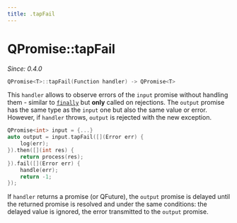 ```yaml
---
title: .tapFail
---
```


# QPromise::tapFail

*Since: 0.4.0*

```cpp
QPromise<T>::tapFail(Function handler) -> QPromise<T>
```

This `handler` allows to observe errors of the `input` promise without handling them - similar to [`finally`](finally.md) but **only** called on rejections. The `output` promise has the same type as the `input` one but also the same value or error. However, if `handler` throws, `output` is rejected with the new exception.

```cpp
QPromise<int> input = {...}
auto output = input.tapFail([](Error err) {
    log(err);
}).then([](int res) {
    return process(res);
}).fail([](Error err) {
    handle(err);
    return -1;
});
```

If `handler` returns a promise (or QFuture), the `output` promise is delayed until the returned promise is resolved and under the same conditions: the delayed value is ignored, the error transmitted to the `output` promise.

